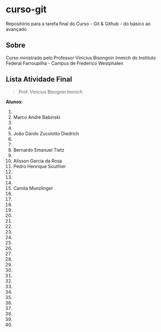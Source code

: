 # curso-git
Repositório para a tarefa final do Curso - Git &amp; Github - do básico ao avançado

## Sobre
Curso ministrado pelo Professor Vinicius Bisongnin Immich do Instituto Federal Farroupilha - Campus de Frederico Westphalen

## Lista Atividade Final

> Prof. Vinicius Bisognin Immich 

**Alunos:**

 1.  
 2.  Marco André Babinski
 3.  
 4.  
 5.  João Danilo Zucolotto Diedrich
 6.  
 7.  
 8.  Bernardo Emanuel Tietz
 9.  
 10. Alisson Garcia da Rosa
 11. Pedro Henrique Southier
 12.  
 13.  
 14.  
 15.  Camila Munzlinger
 16.  
 17.  
 18.  
 19.  
 20.  
 21. 
 22.  
 23.  
 24.  
 25.  
 26.  
 27.  
 28.  
 29.  
 30.  
 31.  
 32.  
 33.  
 34.  
 35.  
 36.  
 37.  
 38.  
 39.  
 40.  
